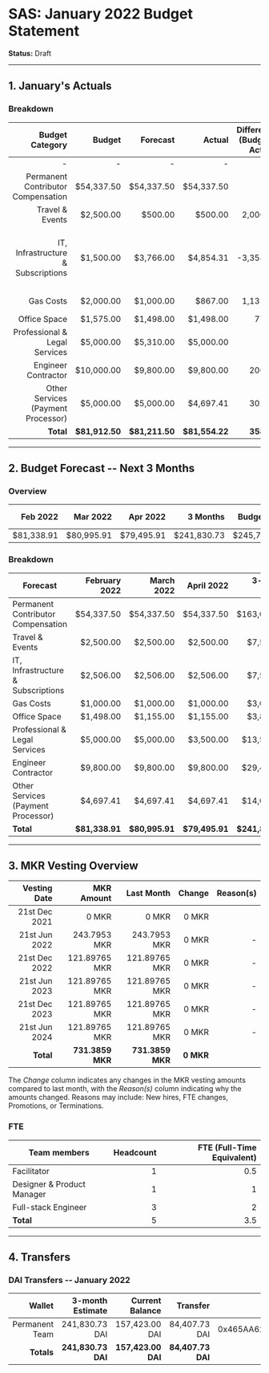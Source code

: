 # SAS: January 2022 Budget Statement

**Status:** Draft

---
## 1. January's Actuals

### Breakdown

| Budget Category                          | Budget       | Forecast      | Actual       |Difference (Budget - Actual)|Difference (Forecast - Actual)|   Payments   |   Comment     |
|-----------------------------------------:|-------------:|--------------:|-------------:|---------------------------:|-----------------------------:|-------------:|--------------:|
|                                         -|             -|              -|             -|                           -|                             -|    $81,554.22|              -|
| Permanent Contributor Compensation       |    $54,337.50|     $54,337.50|    $54,337.50|                           0|                             0|             -|               |  
| Travel & Events                          |     $2,500.00|        $500.00|       $500.00|                    2,000.00|                             0|             -|              -|
| IT, Infrastructure & Subscriptions       |     $1,500.00|      $3,766.00|     $4,854.31|                   -3,354.31|                     -1,088.31|             -|Higher IT Subscription and infrastrucutre costs during market crash|
| Gas Costs                                |     $2,000.00|      $1,000.00|       $867.00|                    1,133.00|                        133.00|             -|Lower gas fees|
| Office Space                             |     $1,575.00|      $1,498.00|     $1,498.00|                       77.00|                             0|             -|              -|
| Professional & Legal Services            |     $5,000.00|      $5,310.00|     $5,000.00|                           0|                        310.00|             -|Fees lower than estimated|
| Engineer Contractor                      |    $10,000.00|      $9,800.00|     $9,800.00|                      200.00|                             0|             -|              -|
| Other Services (Payment Processor)       |     $5,000.00|      $5,000.00|     $4,697.41|                      302.59|                        302.59|             -|Fewer Invoices, therefore lower few|
| **Total**                                |**$81,912.50**| **$81,211.50**|**$81,554.22**|                  **358.28**|                   **-342.72**|**$81,554.22**|              -|

---

## 2. Budget Forecast -- Next 3 Months

### Overview

|  Feb 2022  |  Mar 2022  |  Apr 2022  |  3 Months  | Budget Cap | Total Budget Cap |
| ----------:| ----------:| ----------:| ----------:| ----------:| ----------------:|
|  $81,338.91|  $80,995.91|  $79,495.91| $241,830.73| $245,737.50|       $282,598.13|

### Breakdown

| Forecast                            | February 2022 |   March 2022  |  April 2022  | 3-month Total |   Budget Cap  |
|-------------------------------------|--------------:|--------------:|-------------:|--------------:|--------------:|
| Permanent Contributor Compensation  |     $54,337.50|     $54,337.50|    $54,337.50|    $163,012.50|    $163,012.50|
| Travel & Events                     |      $2,500.00|      $2,500.00|     $2,500.00|      $7,500.00|      $7,500.00|
| IT, Infrastructure & Subscriptions  |      $2,506.00|      $2,506.00|     $2,506.00|      $7,518.00|      $4,500.00|
| Gas Costs                           |      $1,000.00|      $1,000.00|     $1,000.00|      $3,000.00|      $6,000.00|
| Office Space                        |      $1,498.00|      $1,155.00|     $1,155.00|      $3,808.00|      $4,725.00|
| Professional & Legal Services       |      $5,000.00|      $5,000.00|     $3,500.00|     $13,500.00|     $15,000.00|
| Engineer Contractor                 |      $9,800.00|      $9,800.00|     $9,800.00|     $29,400.00|     $30,000.00|
| Other Services (Payment Processor)  |      $4,697.41|      $4,697.41|     $4,697.41|     $14,092.23|     $15,000.00|
| **Total**                           | **$81,338.91**| **$80,995.91**|**$79,495.91**|**$241,830.73**|**$245,737.50**|


---

## 3. MKR Vesting Overview


|  Vesting Date         |       MKR Amount |    Last Month  |  Change |      Reason(s) |
|----------------------:|-----------------:|---------------:|--------:|---------------:|
|  21st Dec 2021        |       0 MKR      |          0 MKR |   0 MKR |                |
|  21st Jun 2022        |     243.7953 MKR |   243.7953 MKR |   0 MKR |              - |
|  21st Dec 2022        |    121.89765 MKR |  121.89765 MKR |   0 MKR |              - |
|  21st Jun 2023        |    121.89765 MKR |  121.89765 MKR |   0 MKR |              - |
|  21st Dec 2023        |    121.89765 MKR |  121.89765 MKR |   0 MKR |              - |
|  21st Jun 2024        |    121.89765 MKR |  121.89765 MKR |   0 MKR |              - |
|  **Total**            | **731.3859 MKR** |**731.3859 MKR**|**0 MKR**|                |

The *Change* column indicates any changes in the MKR vesting amounts compared to last month, with the *Reason(s)* column indicating why the amounts changed. Reasons may include: New hires, FTE changes, Promotions, or Terminations.

### FTE

| Team members              |Headcount|FTE (Full-Time Equivalent)|
|---------------------------|--------:|-------------------------:|
| Facilitator               |1        |0.5                       |
| Designer & Product Manager|1        |1                         |
| Full-stack Engineer       |3        |2                         |
| **Total**                 |5        |3.5                       |

---

## 4. Transfers

### DAI Transfers -- January 2022

|           Wallet|  3-month Estimate|   Current Balance|          Transfer|                         Multi-sig Address|
|----------------:|-----------------:|-----------------:|-----------------:|-----------------------------------------:|
|   Permanent Team|    241,830.73 DAI|    157,423.00 DAI|     84,407.73 DAI|0x465AA62a82E220B331f5ECcA697c20E89554B298|
|       **Totals**|**241,830.73 DAI**|**157,423.00 DAI**| **84,407.73 DAI**|                                          |
